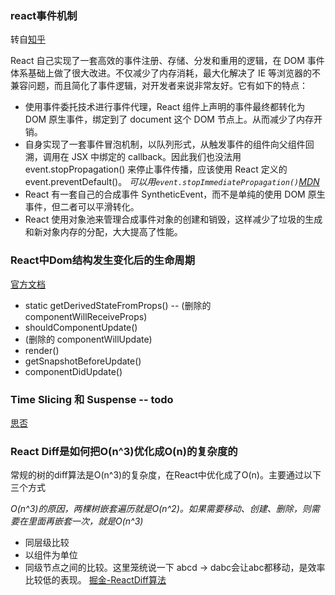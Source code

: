 
### react事件机制

转自[知乎](https://zhuanlan.zhihu.com/p/27132447)

React 自己实现了一套高效的事件注册、存储、分发和重用的逻辑，在 DOM 事件体系基础上做了很大改进。不仅减少了内存消耗，最大化解决了 IE 等浏览器的不兼容问题，而且简化了事件逻辑，对开发者来说非常友好。它有如下的特点：

* 使用事件委托技术进行事件代理，React 组件上声明的事件最终都转化为 DOM 原生事件，绑定到了 document 这个 DOM 节点上。从而减少了内存开销。
* 自身实现了一套事件冒泡机制，以队列形式，从触发事件的组件向父组件回溯，调用在 JSX 中绑定的 callback。因此我们也没法用 event.stopPropagation() 来停止事件传播，应该使用 React 定义的 event.preventDefault()。
*可以用`event.stopImmediatePropagation()`[MDN](https://developer.mozilla.org/zh-CN/docs/Web/API/Event/stopImmediatePropagation)*
* React 有一套自己的合成事件 SyntheticEvent，而不是单纯的使用 DOM 原生事件，但二者可以平滑转化。
* React 使用对象池来管理合成事件对象的创建和销毁，这样减少了垃圾的生成和新对象内存的分配，大大提高了性能。

### React中Dom结构发生变化后的生命周期

[官方文档](https://react.css88.com/docs/react-component.html#updating%E6%9B%B4%E6%96%B0)

* static getDerivedStateFromProps()   -- (删除的 componentWillReceiveProps)
* shouldComponentUpdate()
* (删除的 componentWillUpdate)
* render()
* getSnapshotBeforeUpdate()
* componentDidUpdate()


### Time Slicing 和 Suspense  -- todo 

[思否](https://segmentfault.com/a/1190000013524698)

### React Diff是如何把O(n^3)优化成O(n)的复杂度的

常规的树的diff算法是O(n^3)的复杂度，在React中优化成了O(n)。主要通过以下三个方式

*O(n^3)的原因，两棵树嵌套遍历就是O(n^2)。如果需要移动、创建、删除，则需要在里面再嵌套一次，就是O(n^3)*

* 同层级比较
* 以组件为单位
* 同级节点之间的比较。这里笼统说一下 abcd -> dabc会让abc都移动，是效率比较低的表现。 [掘金-ReactDiff算法](https://www.jianshu.com/p/3ba0822018cf)

